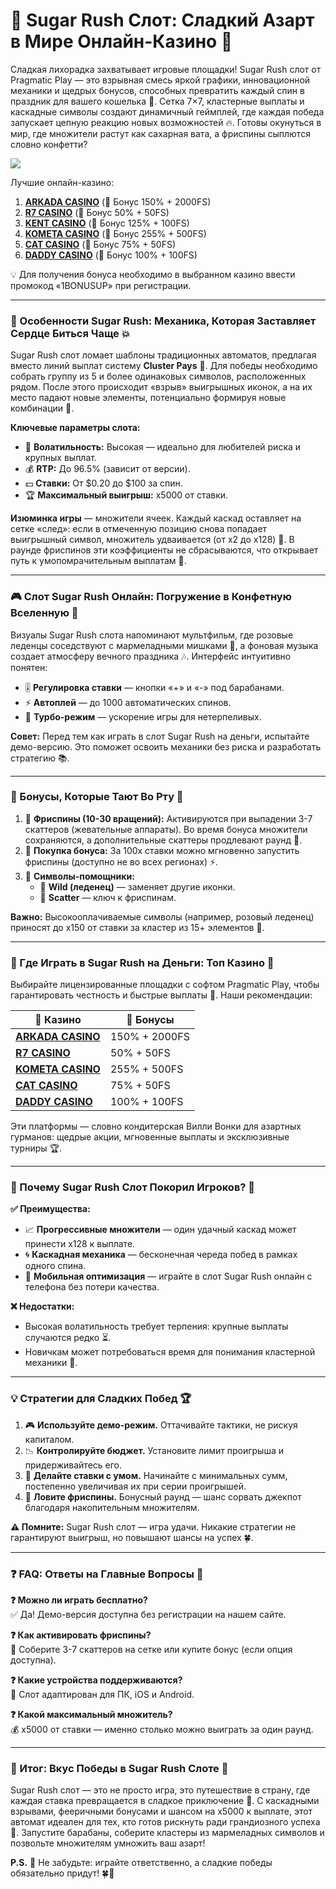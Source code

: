 # 🍭 Sugar Rush Слот: Сладкий Азарт в Мире Онлайн-Казино 🎰  

Сладкая лихорадка захватывает игровые площадки! Sugar Rush слот от Pragmatic Play — это взрывная смесь яркой графики, инновационной механики и щедрых бонусов, способных превратить каждый спин в праздник для вашего кошелька 💸. Сетка 7×7, кластерные выплаты и каскадные символы создают динамичный геймплей, где каждая победа запускает цепную реакцию новых возможностей 🔥. Готовы окунуться в мир, где множители растут как сахарная вата, а фриспины сыплются словно конфетти?  

[![](https://i.ibb.co/VcrZHLtM/image.jpg)](https://clck.ru/3Hr27o)

Лучшие онлайн-казино:

1. **[ARKADA CASINO](https://clck.ru/3Hr27o "ARKADA CASINO")** (🎁 Бонус 150% + 2000FS)
2. **[R7 CASINO](https://clck.ru/3HsT58 "R7 CASINO")** (🎁 Бонус 50% + 50FS)
3. **[KENT CASINO](https://clck.ru/3MmjWQ "KENT CASINO")** (🎁 Бонус 125% + 100FS)
4. **[KOMETA CASINO](https://clck.ru/3JHf2X "KOMETA CASINO")** (🎁 Бонус 255% + 500FS)
5. **[CAT CASINO](https://clck.ru/3HsTGi "CAT CASINO")** (🎁 Бонус 75% + 50FS)
6. **[DADDY CASINO](https://clck.ru/3HsTSj "DADDY CASINO")** (🎁 Бонус 100% + 100FS)

💡 Для получения бонуса необходимо в выбранном казино ввести промокод «1BONUSUP» при регистрации.

---

### 🍬 Особенности Sugar Rush: Механика, Которая Заставляет Сердце Биться Чаще 💥  

Sugar Rush слот ломает шаблоны традиционных автоматов, предлагая вместо линий выплат систему **Cluster Pays** 🎯. Для победы необходимо собрать группу из 5 и более одинаковых символов, расположенных рядом. После этого происходит «взрыв» выигрышных иконок, а на их место падают новые элементы, потенциально формируя новые комбинации 💫.  

**Ключевые параметры слота:**  
- 🎯 **Волатильность:** Высокая — идеально для любителей риска и крупных выплат.  
- 💰 **RTP:** До 96.5% (зависит от версии).  
- 💵 **Ставки:** От $0.20 до $100 за спин.  
- 🏆 **Максимальный выигрыш:** x5000 от ставки.  

**Изюминка игры** — множители ячеек. Каждый каскад оставляет на сетке «след»: если в отмеченную позицию снова попадает выигрышный символ, множитель удваивается (от x2 до x128) 🔄. В раунде фриспинов эти коэффициенты не сбрасываются, что открывает путь к умопомрачительным выплатам 🚀.  

---

### 🎮 Слот Sugar Rush Онлайн: Погружение в Конфетную Вселенную 🌈  

Визуалы Sugar Rush слота напоминают мультфильм, где розовые леденцы соседствуют с мармеладными мишками 🧸, а фоновая музыка создает атмосферу вечного праздника 🎶. Интерфейс интуитивно понятен:  
- 🎚️ **Регулировка ставки** — кнопки «+» и «-» под барабанами.  
- ⚡ **Автоплей** — до 1000 автоматических спинов.  
- 🚀 **Турбо-режим** — ускорение игры для нетерпеливых.  

**Совет:** Перед тем как играть в слот Sugar Rush на деньги, испытайте демо-версию. Это поможет освоить механики без риска и разработать стратегию 📚.  

---

### 🎁 Бонусы, Которые Тают Во Рту 🍫  

1. 🎉 **Фриспины (10-30 вращений):** Активируются при выпадении 3-7 скаттеров (жевательные аппараты). Во время бонуса множители сохраняются, а дополнительные скаттеры продлевают раунд 🔄.  
2. 💸 **Покупка бонуса:** За 100х ставки можно мгновенно запустить фриспины (доступно не во всех регионах) ⚡.  
3. 🌟 **Символы-помощники:**  
   - 🍬 **Wild (леденец)** — заменяет другие иконки.  
   - 🎯 **Scatter** — ключ к фриспинам.  

**Важно:** Высокооплачиваемые символы (например, розовый леденец) приносят до x150 от ставки за кластер из 15+ элементов 💎.  

---

### 🏦 Где Играть в Sugar Rush на Деньги: Топ Казино 🌟  

Выбирайте лицензированные площадки с софтом Pragmatic Play, чтобы гарантировать честность и быстрые выплаты 💯. Наши рекомендации:  

| 🎰 **Казино**          | 🎁 **Бонусы**                    |  
|-----------------------|---------------------------------|  
| **[ARKADA CASINO](https://clck.ru/3Hr27o)** | 150% + 2000FS                  |  
| **[R7 CASINO](https://clck.ru/3HsT58)**     | 50% + 50FS                     |  
| **[KOMETA CASINO](https://clck.ru/3JHf2X)** | 255% + 500FS                   |  
| **[CAT CASINO](https://clck.ru/3HsTGi)**    | 75% + 50FS                     |  
| **[DADDY CASINO](https://clck.ru/3HsTSj)**  | 100% + 100FS                   |  

Эти платформы — словно кондитерская Вилли Вонки для азартных гурманов: щедрые акции, мгновенные выплаты и эксклюзивные турниры 🏆.  

---

### 🍭 Почему Sugar Rush Слот Покорил Игроков? 🚀  

**✅ Преимущества:**  
- 📈 **Прогрессивные множители** — один удачный каскад может принести x128 к выплате.  
- 🌀 **Каскадная механика** — бесконечная череда побед в рамках одного спина.  
- 📱 **Мобильная оптимизация** — играйте в слот Sugar Rush онлайн с телефона без потери качества.  

**❌ Недостатки:**  
- Высокая волатильность требует терпения: крупные выплаты случаются редко ⏳.  
- Новичкам может потребоваться время для понимания кластерной механики 🧩.  

---

### 💡 Стратегии для Сладких Побед 🏆  

1. 🎮 **Используйте демо-режим.** Оттачивайте тактики, не рискуя капиталом.  
2. 📉 **Контролируйте бюджет.** Установите лимит проигрыша и придерживайтесь его.  
3. 💸 **Делайте ставки с умом.** Начинайте с минимальных сумм, постепенно увеличивая их при серии проигрышей.  
4. 🎯 **Ловите фриспины.** Бонусный раунд — шанс сорвать джекпот благодаря накопительным множителям.  

**⚠️ Помните:** Sugar Rush слот — игра удачи. Никакие стратегии не гарантируют выигрыш, но повышают шансы на успех 🍀.  

---

### ❓ FAQ: Ответы на Главные Вопросы 📌  

**❓ Можно ли играть бесплатно?**  
✅ Да! Демо-версия доступна без регистрации на нашем сайте.  

**❓ Как активировать фриспины?**  
🎰 Соберите 3-7 скаттеров на сетке или купите бонус (если опция доступна).  

**❓ Какие устройства поддерживаются?**  
📱 Слот адаптирован для ПК, iOS и Android.  

**❓ Какой максимальный множитель?**  
💰 x5000 от ставки — именно столько можно выиграть за один раунд.  

---

### 🎉 Итог: Вкус Победы в Sugar Rush Слоте 🍭  

Sugar Rush слот — это не просто игра, это путешествие в страну, где каждая ставка превращается в сладкое приключение 🎢. С каскадными взрывами, фееричными бонусами и шансом на x5000 к выплате, этот автомат идеален для тех, кто готов рискнуть ради грандиозного успеха 🚀. Запустите барабаны, соберите кластеры из мармеладных символов и позвольте множителям умножить ваш азарт!  

**P.S.** 🎰 Не забудьте: играйте ответственно, а сладкие победы обязательно придут! 🍀🍬  
